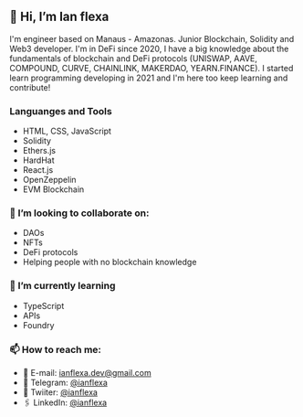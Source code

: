 <h2> 👋 Hi, I’m Ian flexa </h2>

I'm engineer based on Manaus - Amazonas. Junior Blockchain, Solidity and Web3 developer. I'm in DeFi since 2020, I have a big knowledge about the fundamentals of blockchain and DeFi protocols (UNISWAP, AAVE, COMPOUND, CURVE, CHAINLINK, MAKERDAO, YEARN.FINANCE). I started learn programming developing in 2021 and I'm here too keep learning and contribute!
<h3> Languanges and Tools </h3>

- HTML, CSS, JavaScript
- Solidity
- Ethers.js
- HardHat
- React.js
- OpenZeppelin
- EVM Blockchain

<h3> 💞️ I’m looking to collaborate on: </h3>

- DAOs
- NFTs
- DeFi protocols
- Helping people with no blockchain knowledge

<h3> 🌱 I’m currently learning </h3>

- TypeScript
- APIs
- Foundry

<h3> 📫 How to reach me: </h3>

- 📧 E-mail: ianflexa.dev@gmail.com
- 💬 Telegram: <a target= "_blank" href="https://t.me/ianflexa">@ianflexa</a>
- 📘 Twiiter: <a target= "_blank" href="https://twitter.com/ianflexa">@ianflexa</a>
- 🖇️ LinkedIn: <a target= "_blank" href="https://www.linkedin.com/in/ian-flexa-5438b4158/">@ianflexa</a>

<!---
ianflexa/ianflexa is a ✨ special ✨ repository because its `README.md` (this file) appears on your GitHub profile.
You can click the Preview link to take a look at your changes.
--->
